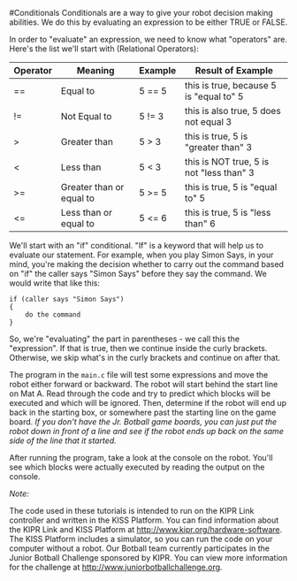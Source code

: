 #Conditionals
Conditionals are a way to give your robot decision making abilities. We do this by 
evaluating an expression to be either TRUE or FALSE. 

In order to "evaluate" an expression, we need to know what "operators" are. Here's the 
list we'll start with (Relational Operators):

Operator  |  Meaning          |   Example     | Result of Example
--------- | ----------------- | ------------- | -------------
==     |  Equal to         |  5 == 5  | this is true, because 5 is "equal to" 5
!=     |  Not Equal to     |  5 != 3  | this is also true, 5 does not equal 3
>      |  Greater than     |  5 > 3   | this is true, 5 is "greater than" 3
<      |  Less than        |  5 < 3   | this is NOT true, 5 is not "less than" 3
>=     |  Greater than or equal to  |  5 >= 5  | this is true, 5 is "equal to" 5
<=     |  Less than or equal to    |  5 <= 6  | this is true, 5 is "less than" 6

We'll start with an "if" conditional. "If" is a keyword that will help us to evaluate our 
statement.  For example, when you play Simon Says, in your mind, you're making the decision 
whether to carry out the command based on "if" the caller says "Simon Says" before they say 
the command.  We would write that like this:

  	if (caller says "Simon Says") 
  	{
      	do the command
  	}

So, we're "evaluating" the part in parentheses - we call this the "expression". If that is 
true, then we continue inside the curly brackets. Otherwise, we skip what's in the curly 
brackets and continue on after that.

The program in the `main.c` file will test some expressions and move the robot either 
forward or backward. The robot will start behind the start line on Mat A. Read through the 
code and try to predict which blocks will be executed and which will be ignored. Then, 
determine if the robot will end up back in the starting box, or somewhere past the starting 
line on the game board. _If you don't have the Jr. Botball game boards, you can just put the 
robot down in front of a line and see if the robot ends up back on the same side of the line
that it started._

After running the program, take a look at the console on the robot. You'll see which blocks 
were actually executed by reading the output on the console.


*Note:*

The code used in these tutorials is intended to run on the KIPR Link controller and written in 
the KISS Platform. You can find information about the KIPR Link and KISS Platform at 
http://www.kipr.org/hardware-software. The KISS Platform includes a simulator, so you can run 
the code on your computer without a robot. Our Botball team currently participates in the Junior 
Botball Challenge sponsored by KIPR. You can view more information for the challenge at 
http://www.juniorbotballchallenge.org.
